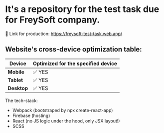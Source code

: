 # It's a repository for the test task due for FreySoft company.
🔗 Link for production: https://freysoft-test-task.web.app/

## Website's cross-device optimization table:

| Device | Optimized for the specified device |
| ------ | ------ |
| **Mobile** | ✅  YES  |
| **Tablet** | ✅  YES  |
| **Desktop** | ✅  YES |

The tech-stack:
- Webpack (bootstraped by npx create-react-app)
- Firebase (hosting)
- React (no JS logic under the hood, only JSX layout!)
- SCSS
